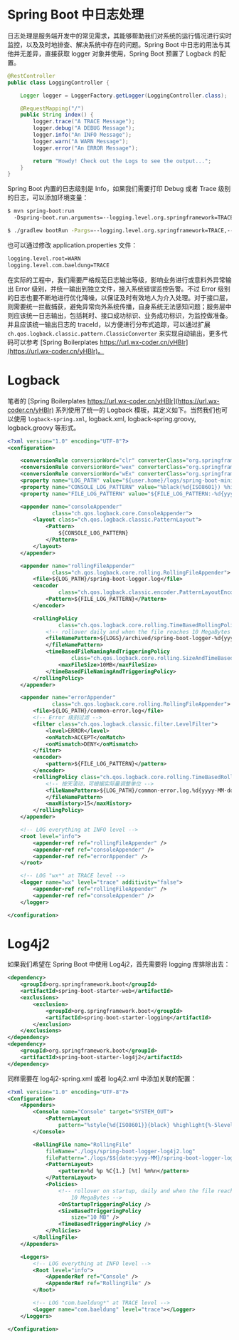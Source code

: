 # Spring Boot 中日志处理

日志处理是服务端开发中的常见需求，其能够帮助我们对系统的运行情况进行实时监控，以及及时地排查、解决系统中存在的问题。Spring Boot 中日志的用法与其他并无差异，直接获取 logger 对象并使用，Spring Boot 预置了 Logback 的配置。

```java
@RestController
public class LoggingController {

    Logger logger = LoggerFactory.getLogger(LoggingController.class);

    @RequestMapping("/")
    public String index() {
        logger.trace("A TRACE Message");
        logger.debug("A DEBUG Message");
        logger.info("An INFO Message");
        logger.warn("A WARN Message");
        logger.error("An ERROR Message");

        return "Howdy! Check out the Logs to see the output...";
    }
}

```

Spring Boot 内置的日志级别是 Info，如果我们需要打印 Debug 或者 Trace 级别的日志，可以添加环境变量：

```sh
$ mvn spring-boot:run
  -Dspring-boot.run.arguments=--logging.level.org.springframework=TRACE,--logging.level.com.baeldung=TRACE

$ ./gradlew bootRun -Pargs=--logging.level.org.springframework=TRACE,--logging.level.com.baeldung=TRACE
```

也可以通过修改 application.properties 文件：

```sh
logging.level.root=WARN
logging.level.com.baeldung=TRACE
```

在实际的工程中，我们需要严格规范日志输出等级，影响业务进行或意料外异常输出 Error 级别，并统一输出到独立文件，接入系统错误监控告警。不过 Error 级别的日志也要不断地进行优化降噪，以保证及时有效地人为介入处理。对于接口层，则需要统一拦截捕获，避免异常向外系统传播，自身系统无法感知问题；服务层中则应该统一日志输出，包括耗时、接口成功标识、业务成功标识，为监控做准备。并且应该统一输出日志的 traceId，以方便进行分布式追踪，可以通过扩展 `ch.qos.logback.classic.pattern.ClassicConverter` 来实现自动输出，更多代码可以参考 [Spring Boilerplates https://url.wx-coder.cn/yHBlr](https://url.wx-coder.cn/yHBlr)。

# Logback

笔者的 [Spring Boilerplates https://url.wx-coder.cn/yHBlr](https://url.wx-coder.cn/yHBlr) 系列使用了统一的 Logback 模板，其定义如下。当然我们也可以使用 `logback-spring.xml`, logback.xml, logback-spring.groovy, logback.groovy 等形式。

```xml
<?xml version="1.0" encoding="UTF-8"?>
<configuration>

    <conversionRule conversionWord="clr" converterClass="org.springframework.boot.logging.logback.ColorConverter" />
    <conversionRule conversionWord="wex" converterClass="org.springframework.boot.logging.logback.WhitespaceThrowableProxyConverter" />
    <conversionRule conversionWord="wEx" converterClass="org.springframework.boot.logging.logback.ExtendedWhitespaceThrowableProxyConverter" />
    <property name="LOG_PATH" value="${user.home}/logs/spring-boot-minimal" />
    <property name="CONSOLE_LOG_PATTERN" value="%black(%d{ISO8601}) %highlight(%-5level) [%blue(%t)] %yellow(%C{1.}): %msg%n%throwable"/>
    <property name="FILE_LOG_PATTERN" value="${FILE_LOG_PATTERN:-%d{yyyy-MM-dd HH:mm:ss.SSS} ${LOG_LEVEL_PATTERN:-%5p} ${PID:- } --- [%t] %-40.40logger{39} : %m%n${LOG_EXCEPTION_CONVERSION_WORD:-%wEx}}"/>

    <appender name="consoleAppender"
              class="ch.qos.logback.core.ConsoleAppender">
        <layout class="ch.qos.logback.classic.PatternLayout">
            <Pattern>
                ${CONSOLE_LOG_PATTERN}
            </Pattern>
        </layout>
    </appender>

    <appender name="rollingFileAppender"
              class="ch.qos.logback.core.rolling.RollingFileAppender">
        <file>${LOG_PATH}/spring-boot-logger.log</file>
        <encoder
                class="ch.qos.logback.classic.encoder.PatternLayoutEncoder">
            <Pattern>${FILE_LOG_PATTERN}</Pattern>
        </encoder>

        <rollingPolicy
                class="ch.qos.logback.core.rolling.TimeBasedRollingPolicy">
            <!-- rollover daily and when the file reaches 10 MegaBytes -->
            <fileNamePattern>${LOGS}/archived/spring-boot-logger-%d{yyyy-MM-dd}.%i.log
            </fileNamePattern>
            <timeBasedFileNamingAndTriggeringPolicy
                    class="ch.qos.logback.core.rolling.SizeAndTimeBasedFNATP">
                <maxFileSize>10MB</maxFileSize>
            </timeBasedFileNamingAndTriggeringPolicy>
        </rollingPolicy>
    </appender>

    <appender name="errorAppender"
              class="ch.qos.logback.core.rolling.RollingFileAppender">
        <file>${LOG_PATH}/common-error.log</file>
        <!-- Error 级别过滤 -->
        <filter class="ch.qos.logback.classic.filter.LevelFilter">
            <level>ERROR</level>
            <onMatch>ACCEPT</onMatch>
            <onMismatch>DENY</onMismatch>
        </filter>
        <encoder>
            <pattern>${FILE_LOG_PATTERN}</pattern>
        </encoder>
        <rollingPolicy class="ch.qos.logback.core.rolling.TimeBasedRollingPolicy">
            <!-- 按天滚动，可根据实际量调整单位 -->
            <fileNamePattern>${LOG_PATH}/common-error.log.%d{yyyy-MM-dd}
            </fileNamePattern>
            <maxHistory>15</maxHistory>
        </rollingPolicy>
    </appender>

    <!-- LOG everything at INFO level -->
    <root level="info">
        <appender-ref ref="rollingFileAppender" />
        <appender-ref ref="consoleAppender" />
        <appender-ref ref="errorAppender" />
    </root>

    <!-- LOG "wx*" at TRACE level -->
    <logger name="wx" level="trace" additivity="false">
        <appender-ref ref="rollingFileAppender" />
        <appender-ref ref="consoleAppender" />
    </logger>

</configuration>
```

# Log4j2

如果我们希望在 Spring Boot 中使用 Log4j2，首先需要将 logging 库排除出去：

```xml
<dependency>
    <groupId>org.springframework.boot</groupId>
    <artifactId>spring-boot-starter-web</artifactId>
    <exclusions>
        <exclusion>
            <groupId>org.springframework.boot</groupId>
            <artifactId>spring-boot-starter-logging</artifactId>
        </exclusion>
    </exclusions>
</dependency>
<dependency>
    <groupId>org.springframework.boot</groupId>
    <artifactId>spring-boot-starter-log4j2</artifactId>
</dependency>
```

同样需要在 log4j2-spring.xml 或者 log4j2.xml 中添加关联的配置：

```xml
<?xml version="1.0" encoding="UTF-8"?>
<Configuration>
    <Appenders>
        <Console name="Console" target="SYSTEM_OUT">
            <PatternLayout
                pattern="%style{%d{ISO8601}}{black} %highlight{%-5level }[%style{%t}{bright,blue}] %style{%C{1.}}{bright,yellow}: %msg%n%throwable" />
        </Console>

        <RollingFile name="RollingFile"
            fileName="./logs/spring-boot-logger-log4j2.log"
            filePattern="./logs/$${date:yyyy-MM}/spring-boot-logger-log4j2-%d{-dd-MMMM-yyyy}-%i.log.gz">
            <PatternLayout>
                <pattern>%d %p %C{1.} [%t] %m%n</pattern>
            </PatternLayout>
            <Policies>
                <!-- rollover on startup, daily and when the file reaches
                    10 MegaBytes -->
                <OnStartupTriggeringPolicy />
                <SizeBasedTriggeringPolicy
                    size="10 MB" />
                <TimeBasedTriggeringPolicy />
            </Policies>
        </RollingFile>
    </Appenders>

    <Loggers>
        <!-- LOG everything at INFO level -->
        <Root level="info">
            <AppenderRef ref="Console" />
            <AppenderRef ref="RollingFile" />
        </Root>

        <!-- LOG "com.baeldung*" at TRACE level -->
        <Logger name="com.baeldung" level="trace"></Logger>
    </Loggers>

</Configuration>
```
